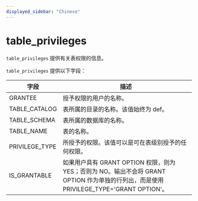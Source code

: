 ```yaml
---
displayed_sidebar: "Chinese"
---
```


# table_privileges

`table_privileges` 提供有关表权限的信息。

`table_privileges` 提供以下字段：

| 字段           | 描述                                                         |
| -------------- | ------------------------------------------------------------ |
| GRANTEE        | 授予权限的用户的名称。                                       |
| TABLE_CATALOG  | 表所属的目录的名称。该值始终为 def。                         |
| TABLE_SCHEMA   | 表所属的数据库的名称。                                       |
| TABLE_NAME     | 表的名称。                                                   |
| PRIVILEGE_TYPE | 所授予的权限。该值可以是可在表级别授予的任何权限。           |
| IS_GRANTABLE   | 如果用户具有 GRANT OPTION 权限，则为 YES；否则为 NO。输出不会将 GRANT OPTION 作为单独的行列出，而是使用 PRIVILEGE_TYPE='GRANT OPTION'。 |


